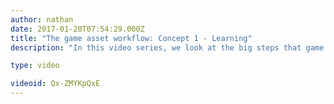 ```yaml
---
author: nathan
date: 2017-01-20T07:54:29.000Z
title: "The game asset workflow: Concept 1 - Learning"
description: "In this video series, we look at the big steps that game artists follow to create game assets from scratch."

type: video

videoid: Qx-ZMYKpQxE
---
```


